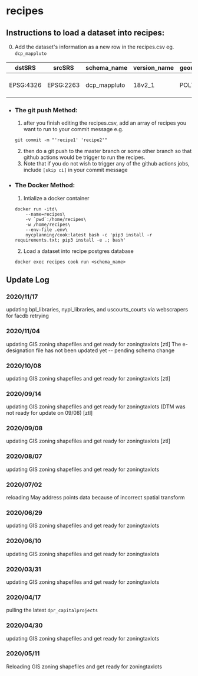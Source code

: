# recipes

## Instructions to load a dataset into recipes:

0. Add the dataset's information as a new row in the recipes.csv
eg. `dcp_mappluto`

| dstSRS | srcSRS | schema_name | version_name | geometryType |  layerCreationOptions | metaInfo | path | srcOpenOptions | newFieldNames |
| ----------- | ------------- | ------------- | ------------- | ----------- | ------------- | ------------- | ------------- | ----------- | ------------- |
| EPSG:4326 | EPSG:2263 | dcp_mappluto | 18v2_1 | POLYGON | ['OVERWRITE=YES', 'PRECISION=NO'] | bytes | https://www1.nyc.gov/assets/planning/download/zip/data-maps/open-data/nyc_mappluto_18v2_1_shp.zip/MapPLUTO.shp  | [] | [] |

+ ### The git push Method: 
    1. after you finish editing the recipes.csv, add an array of recipes you want to run to your commit message e.g.
    ```
    git commit -m "'recipe1' 'recipe2'"
    ```
    2. then do a git push to the master branch or some other branch so that github actions would be trigger to run the recipes. 
    3. Note that if you do not wish to trigger any of the github actions jobs, include `[skip ci]` in your commit message
+ ### The Docker Method:
    1. Intialize a docker container
    ```
    docker run -itd\
        --name=recipes\
        -v `pwd`:/home/recipes\
        -w /home/recipes\
        --env-file .env\
        nycplanning/cook:latest bash -c 'pip3 install -r requirements.txt; pip3 install -e .; bash'
    ```

    2. Load a dataset into recipe postgres database
    ```
    docker exec recipes cook run <schema_name>
    ```
## Update Log

### 2020/11/17
updating bpl_libraries, nypl_libraries, and uscourts_courts via webscrapers for facdb
retrying

### 2020/11/04
updating GIS zoning shapefiles and get ready for zoningtaxlots [ztl]
The e-designation file has not been updated yet -- pending schema change

### 2020/10/08
updating GIS zoning shapefiles and get ready for zoningtaxlots [ztl]

### 2020/09/14
updating GIS zoning shapefiles and get ready for zoningtaxlots (DTM was not ready for update on 09/08) [ztl]

### 2020/09/08
updating GIS zoning shapefiles and get ready for zoningtaxlots [ztl]

### 2020/08/07
updating GIS zoning shapefiles and get ready for zoningtaxlots

### 2020/07/02
reloading May address points data because of incorrect spatial transform

### 2020/06/29
updating GIS zoning shapefiles and get ready for zoningtaxlots

### 2020/06/10
updating GIS zoning shapefiles and get ready for zoningtaxlots

### 2020/03/31 
updating GIS zoning shapefiles and get ready for zoningtaxlots

### 2020/04/17 
pulling the latest `dpr_capitalprojects`

### 2020/04/30 
updating GIS zoning shapefiles and get ready for zoningtaxlots

### 2020/05/11
Reloading GIS zoning shapefiles and get ready for zoningtaxlots


